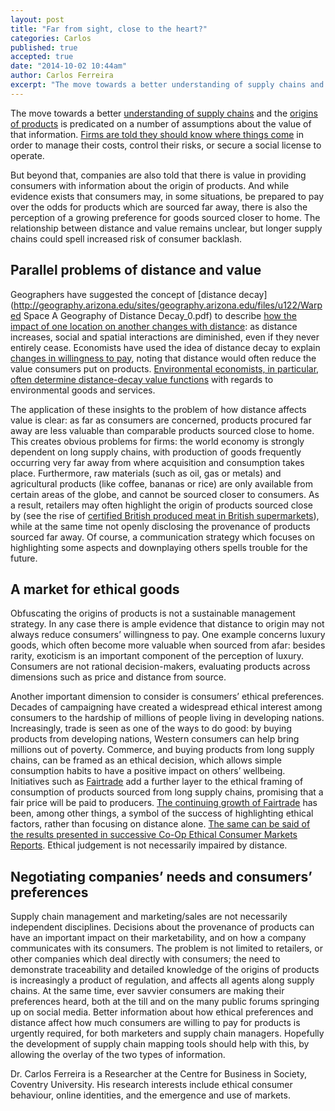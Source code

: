 ```yaml
---
layout: post
title: "Far from sight, close to the heart?"
categories: Carlos
published: true
accepted: true
date: "2014-10-02 10:44am"
author: Carlos Ferreira
excerpt: "The move towards a better understanding of supply chains and the origins of products is predicated on a number of assumptions about the value of that information. Firms are told they should know where things come in order to manage their costs, control their risks, or secure a social license to operate"
---
```


The move towards a better [understanding of supply chains](http://www.sciencedirect.com/science/article/pii/S0026057601812198) and the [origins of products](http://vimeo.com/102818943) is predicated on a number of assumptions about the value of that information. [Firms are told they should know where things come](http://www.industryweek.com/supply-chain/how-manage-global-supply-chain) in order to manage their costs, control their risks, or secure a social license to operate.

But beyond that, companies are also told that there is value in providing consumers with information about the origin of products. And while evidence exists that consumers may, in some situations, be prepared to pay over the odds for products which are sourced far away, there is also the perception of a growing preference for goods sourced closer to home. The relationship between distance and value remains unclear, but longer supply chains could spell increased risk of consumer backlash.

## Parallel problems of distance and value
Geographers have suggested the concept of [distance decay](http://geography.arizona.edu/sites/geography.arizona.edu/files/u122/Warped Space A Geography of Distance Decay_0.pdf) to describe [how the impact of one location on another changes with distance](http://lewishistoricalsociety.com/wiki2011/tiki-read_article.php?articleId=9): as distance increases, social and spatial interactions are diminished, even if they never entirely cease. Economists have used the idea of distance decay to explain [changes in willingness to pay](http://link.springer.com/chapter/10.1007%2F4-431-28950-X_10), noting that distance would often reduce the value consumers put on products. [Environmental economists, in particular, often determine distance-decay value functions](http://www.sciencedirect.com/science/article/pii/S0921800913000153) with regards to environmental goods and services.

The application of these insights to the problem of how distance affects value is clear: as far as consumers are concerned, products procured far away are less valuable than comparable products sourced close to home. This creates obvious problems for firms: the world economy is strongly dependent on long supply chains, with production of goods frequently occurring very far away from where acquisition and consumption takes place. Furthermore, raw materials (such as oil, gas or metals) and agricultural products (like coffee, bananas or rice) are only available from certain areas of the globe, and cannot be sourced closer to consumers. As a result, retailers may often highlight the origin of products sourced close by (see the rise of [certified British produced meat in British supermarkets](http://www.redtractor.org.uk/red-tractor-portfolio-enjoys-unprecedented-growth)), while at the same time not openly disclosing the provenance of products sourced far away. Of course, a communication strategy which focuses on highlighting some aspects and downplaying others spells trouble for the future.

## A market for ethical goods
Obfuscating the origins of products is not a sustainable management strategy. In any case there is ample evidence that distance to origin may not always reduce consumers’ willingness to pay. One example concerns luxury goods, which often become more valuable when sourced from afar: besides rarity, exoticism is an important component of the perception of luxury. Consumers are not rational decision-makers, evaluating products across dimensions such as price and distance from source.

Another important dimension to consider is consumers’ ethical preferences. Decades of campaigning have created a widespread ethical interest among consumers to the hardship of millions of people living in developing nations. Increasingly, trade is seen as one of the ways to do good: by buying products from developing nations, Western consumers can help bring millions out of poverty. Commerce, and buying products from long supply chains, can be framed as an ethical decision, which allows simple consumption habits to have a positive impact on others’ wellbeing. Initiatives such as [Fairtrade](http://www.fairtrade.org.uk/) add a further layer to the ethical framing of consumption of products sourced from long supply chains, promising that a fair price will be paid to producers. [The continuing growth of Fairtrade](http://www.fairtrade.org.uk/en/farmers-and-workers/facts-and-figures) has been, among other things, a symbol of the success of highlighting ethical factors, rather than focusing on distance alone. [The same can be said of the results presented in successive Co-Op Ethical Consumer Markets Reports](http://www.co-operative.coop/corporate/investors/publications/Ethical-Consumerism-Report/). Ethical judgement is not necessarily impaired by distance.

## Negotiating companies’ needs and consumers’ preferences
Supply chain management and marketing/sales are not necessarily independent disciplines. Decisions about the provenance of products can have an important impact on their marketability, and on how a company communicates with its consumers. The problem is not limited to retailers, or other companies which deal directly with consumers; the need to demonstrate traceability and detailed knowledge of the origins of products is increasingly a product of regulation, and affects all agents along supply chains. At the same time, ever savvier consumers are making their preferences heard, both at the till and on the many public forums springing up on social media.
Better information about how ethical preferences and distance affect how much consumers are willing to pay for products is urgently required, for both marketers and supply chain managers. Hopefully the development of supply chain mapping tools should help with this, by allowing the overlay of the two types of information.

Dr. Carlos Ferreira is a Researcher at the Centre for Business in Society, Coventry University. His research interests include ethical consumer behaviour, online identities, and the emergence and use of markets.